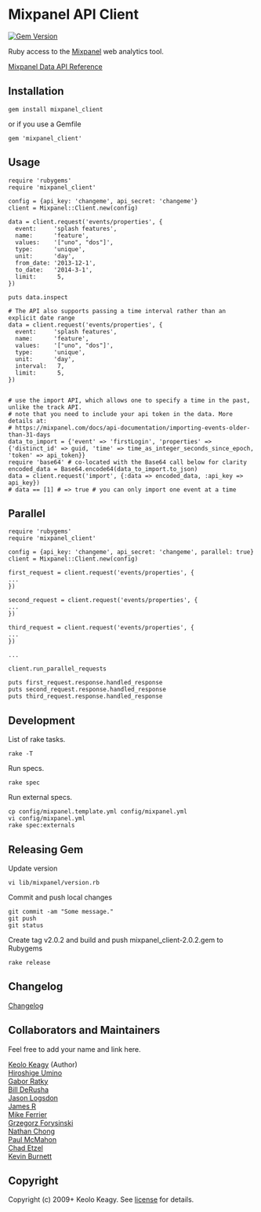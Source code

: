 # Mixpanel API Client

[![Gem Version](https://badge.fury.io/rb/mixpanel_client.png)](http://badge.fury.io/rb/mixpanel_client)

Ruby access to the [Mixpanel](http://mixpanel.com/) web analytics tool.

[Mixpanel Data API Reference](https://mixpanel.com/docs/api-documentation/data-export-api)

## Installation

    gem install mixpanel_client
    
or if you use a Gemfile

    gem 'mixpanel_client'

## Usage

    require 'rubygems'
    require 'mixpanel_client'

    config = {api_key: 'changeme', api_secret: 'changeme'}
    client = Mixpanel::Client.new(config)

    data = client.request('events/properties', {
      event:     'splash features',
      name:      'feature',
      values:    '["uno", "dos"]',
      type:      'unique',
      unit:      'day',
      from_date: '2013-12-1',
      to_date:   '2014-3-1',
      limit:      5,
    })

    puts data.inspect

    # The API also supports passing a time interval rather than an explicit date range
    data = client.request('events/properties', {
      event:     'splash features',
      name:      'feature',
      values:    '["uno", "dos"]',
      type:      'unique',
      unit:      'day',
      interval:   7,
      limit:      5,
    })


    # use the import API, which allows one to specify a time in the past, unlike the track API.
    # note that you need to include your api token in the data. More details at:
    # https://mixpanel.com/docs/api-documentation/importing-events-older-than-31-days
    data_to_import = {'event' => 'firstLogin', 'properties' => {'distinct_id' => guid, 'time' => time_as_integer_seconds_since_epoch, 'token' => api_token}}
    require 'base64' # co-located with the Base64 call below for clarity
    encoded_data = Base64.encode64(data_to_import.to_json)
    data = client.request('import', {:data => encoded_data, :api_key => api_key})
    # data == [1] # => true # you can only import one event at a time

## Parallel

    require 'rubygems'
    require 'mixpanel_client'

    config = {api_key: 'changeme', api_secret: 'changeme', parallel: true}    
    client = Mixpanel::Client.new(config)

    first_request = client.request('events/properties', {
    ...
    })

    second_request = client.request('events/properties', {
    ...
    })

    third_request = client.request('events/properties', {
    ...
    })

    ...
    
    client.run_parallel_requests
    
    puts first_request.response.handled_response
    puts second_request.response.handled_response
    puts third_request.response.handled_response    
    

## Development
List of rake tasks.

    rake -T

Run specs.

    rake spec

Run external specs.

    cp config/mixpanel.template.yml config/mixpanel.yml
    vi config/mixpanel.yml
    rake spec:externals

## Releasing Gem
Update version
  
    vi lib/mixpanel/version.rb

Commit and push local changes
    
    git commit -am "Some message."
    git push
    git status

Create tag v2.0.2 and build and push mixpanel_client-2.0.2.gem to Rubygems
  
    rake release


## Changelog
[Changelog](changelog.md)


## Collaborators and Maintainers
Feel free to add your name and link here.

[Keolo Keagy](http://github.com/keolo) (Author)  
[Hiroshige Umino](https://github.com/yaotti)  
[Gabor Ratky](https://github.com/rgabo)  
[Bill DeRusha](https://github.com/bderusha)  
[Jason Logsdon](https://github.com/jasonlogsdon)  
[James R](https://github.com/Cev)  
[Mike Ferrier](http://github.com/mferrier)  
[Grzegorz Forysinski](http://github.com/railwaymen)  
[Nathan Chong](http://github.com/paramaw)  
[Paul McMahon](http://github.com/pwim)  
[Chad Etzel](http://github.com/jazzychad)  
[Kevin Burnett](http://github.com/burnettk)  

## Copyright

Copyright (c) 2009+ Keolo Keagy. See [license](license) for details.
